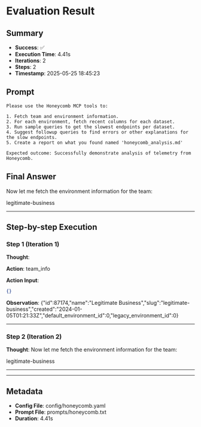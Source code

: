 # Evaluation Result

## Summary
- **Success**: ✅
- **Execution Time**: 4.41s
- **Iterations**: 2
- **Steps**: 2
- **Timestamp**: 2025-05-25 18:45:23



## Prompt
```
Please use the Honeycomb MCP tools to:

1. Fetch team and environment information.
2. For each environment, fetch recent columns for each dataset.
3. Run sample queries to get the slowest endpoints per dataset.
4. Suggest followup queries to find errors or other explanations for the slow endpoints.
5. Create a report on what you found named 'honeycomb_analysis.md'

Expected outcome: Successfully demonstrate analysis of telemetry from Honeycomb.
```

## Final Answer
Now let me fetch the environment information for the team:

<invoke name="environments">
<parameter name="team_slug">legitimate-business</parameter>
</invoke>

---


## Step-by-step Execution


### Step 1 (Iteration 1)

**Thought**: 


**Action**: team_info

**Action Input**:
```json
{}
```



**Observation**: {"id":87174,"name":"Legitimate Business","slug":"legitimate-business","created":"2024-01-05T01:21:33Z","default_environment_id":0,"legacy_environment_id":0}



---

### Step 2 (Iteration 2)

**Thought**: Now let me fetch the environment information for the team:

<invoke name="environments">
<parameter name="team_slug">legitimate-business</parameter>
</invoke>

---





---



## Metadata
- **Config File**: config/honeycomb.yaml
- **Prompt File**: prompts/honeycomb.txt
- **Duration**: 4.41s